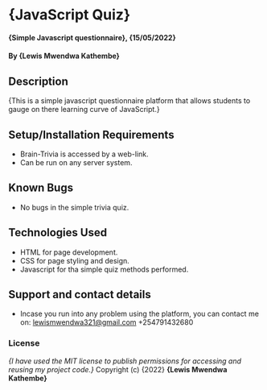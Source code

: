 # {JavaScript Quiz}
#### {Simple Javascript questionnaire}, {15/05/2022}
#### By **{Lewis Mwendwa Kathembe}**
## Description
{This is a simple javascript questionnaire platform that allows students to gauge on there learning curve of JavaScript.}
## Setup/Installation Requirements
* Brain-Trivia is accessed by a web-link.
* Can be run on any server system.
## Known Bugs
* No bugs in the simple trivia quiz.
## Technologies Used
* HTML for page development.
* CSS for page styling and design.
* Javascript for tha simple quiz methods performed.
## Support and contact details
* Incase you run into any problem using the platform, you can contact me on:
  lewismwendwa321@gmail.com
  +254791432680 
### License
*{I have used the MIT license to publish permissions for accessing and reusing my project code.}*
Copyright (c) {2022} **{Lewis Mwendwa Kathembe}**
  
